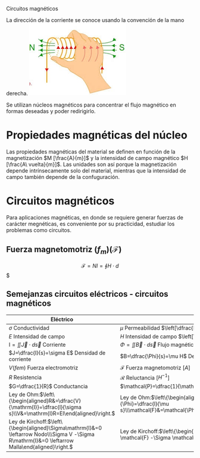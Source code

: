 Circuitos magnéticos

La dirección de la corriente se conoce usando la convención de la mano derecha.
![3039197191b366c549cab5e2a8b62ec1.png](../../img/e91d7e6a9c1d4d28a84e67a3e7c8cf27.png)

Se utilizan núcleos magnéticos para concentrar el flujo magnético en formas deseadas y poder redirigirlo.

# Propiedades magnéticas del núcleo
Las propiedades magnéticas del material se definen en función de la magnetización $M [\frac{A}{m}]$ y la intensidad de campo magnético $H [\frac{A\ vuelta}{m}]$. Las unidades son así porque la magnetización depende intrínsecamente solo del material, mientras que la intensidad de campo también depende de la confuguración.

# Circuitos magnéticos
Para aplicaciones magnéticas, en donde se requiere generar fuerzas de carácter megnéticas, es conveniente por su practicidad, estudiar los problemas como circuitos.

## Fuerza magnetomotriz ($f_m$)($\mathcal{F}$)

$$\mathcal{F}=NI=\oint H\cdot d$$
$

## Semejanzas circuitos eléctricos - circuitos magnéticos
|Eléctrico|Magnético|
|---|---|
|$\sigma$ Conductividad|$\mu$ Permeabilidad $\left[\dfrac{H}{m}\right]$|
|$E$ Intensidad de campo|$H$ Intensidad de campo $\left[\dfrac{Av}{m}\right]$|
|$\mathrm{I}=\iint\vec{J}\cdot d\vec{s}$ Corriente|$\Phi=\iint \vec{B}\cdot d\vec{s}$ Flujo magnético [$Wb$]|
|$J=\dfrac{I}{s}=\sigma E$ Densidad de corriente|$B=\dfrac{\Phi}{s}=\mu H$ Densidad de flujo [$T$]|
|$V$($fem$) Fuerza electromotriz|$\mathcal{F}$ Fuerza magnetomotriz [$A$]|
|$R$ Resistencia|$\mathcal{R}$ Reluctancia [$H^{-1}$]|
|$G=\dfrac{1}{R}$ Conductancia| $\mathcal{P}=\dfrac{1}{\mathcal{R}}$ Permeancia [$H$]|
|Ley de Ohm:$\left\{\begin{aligned}R&=\dfrac{V}{\mathrm{I}}=\dfrac{l}{\sigma s}\\V&=\mathrm{I}R=El\end{aligned}\right.$|Ley de Ohm:$\left\{\begin{aligned}\mathcal{R}&=\dfrac{\mathcal{F}}{\Phi}=\dfrac{l}{\mu s}\\\mathcal{F}&=\mathcal{\Phi}\mathcal{R}=Hl=N\mathrm{I}\end{aligned}\right.$|
|Ley de Kirchoff:$\left\{\begin{aligned}\Sigma\mathrm{I}&=0 \leftarrow Nodo\\\Sigma V -\Sigma R\mathrm{I}&=0 \leftarrow Malla\end{aligned}\right.$|Ley de Kirchoff:$\left\{\begin{aligned}\Sigma\Phi&=0 \leftarrow Nodo\\\Sigma \mathcal{F} -\Sigma \mathcal{R}\Phi&=0 \leftarrow Malla\end{aligned}\right.$|